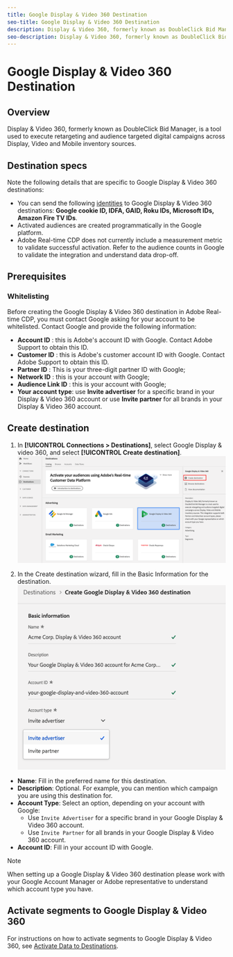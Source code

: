 ```yaml
---
title: Google Display & Video 360 Destination
seo-title: Google Display & Video 360 Destination
description: Display & Video 360, formerly known as DoubleClick Bid Manager is a tool used to execute retargeting and audience targeted digital campaigns across Display, Video and Mobile inventory sources.
seo-description: Display & Video 360, formerly known as DoubleClick Bid Manager is a tool used to execute retargeting and audience targeted digital campaigns across Display, Video and Mobile inventory sources. 
---
```


# Google Display & Video 360 Destination

## Overview

Display & Video 360, formerly known as DoubleClick Bid Manager, is a tool used to execute retargeting and audience targeted digital campaigns across Display, Video and Mobile inventory sources.

## Destination specs

Note the following details that are specific to Google Display & Video 360 destinations:

* You can send the following [identities](https://www.adobe.io/apis/experienceplatform/home/profile-identity-segmentation/profile-identity-segmentation-services.html#!api-specification/markdown/narrative/technical_overview/identity_namespace_overview/identity_namespace_overview.md) to Google Display & Video 360 destinations: **Google cookie ID, IDFA, GAID, Roku IDs, Microsoft IDs, Amazon Fire TV IDs**.
* Activated audiences are created programmatically in the Google platform.
* Adobe Real-time CDP does not currently include a measurement metric to validate successful activation. Refer to the audience counts in Google to validate the integration and understand data drop-off.

## Prerequisites

### Whitelisting

Before creating the Google Display & Video 360 destination in Adobe Real-time CDP, you must contact Google asking for your account to be whitelisted. Contact Google and provide the following information:

* **Account ID** : this is Adobe's account ID with Google. Contact Adobe Support to obtain this ID. 
* **Customer ID** : this is Adobe's customer account ID with Google. Contact Adobe Support to obtain this ID.
* **Partner ID** : This is your three-digit partner ID with Google;
* **Network ID** : this is your account with Google;
* **Audience Link ID** : this is your account with Google;
* **Your account type**: use **Invite advertiser** for a specific brand in your Display & Video 360 account or use **Invite partner** for all brands in your Display & Video 360 account.

## Create destination

1. In **[!UICONTROL Connections > Destinations]**, select Google Display & video 360, and select **[!UICONTROL Create destination]**.
    ![Connect Google Display & Video 360 destination](/help/rtcdp/destinations/assets/google-dv360-destination.png)

2. In the Create destination wizard, fill in the Basic Information for the destination.
    ![Basic information Google Display & Video 360](/help/rtcdp/destinations/assets/google-dv360-basic-information.png)
*  **Name**: Fill in the preferred name for this destination.
*  **Description**: Optional. For example, you can mention which campaign you are using this destination for.
*  **Account Type**: Select an option, depending on your account with Google:
   * Use `Invite Advertiser` for a specific brand in your Google Display & Video 360 account.
   * Use `Invite Partner` for all brands in your Google Display & Video 360 account.
*  **Account ID**: Fill in your account ID with Google.

>[!NOTE]
>
>When setting up a Google Display & Video 360 destination please work with your Google Account Manager or Adobe representative to understand which account type you have.

## Activate segments to Google Display & Video 360

For instructions on how to activate segments to Google Display & Video 360, see [Activate Data to Destinations](/help/rtcdp/destinations/activate-destinations.md).